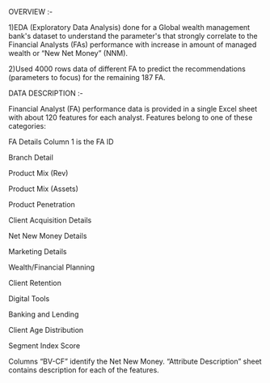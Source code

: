 
OVERVIEW :- 

1)EDA (Exploratory Data Analysis) done for a Global wealth management bank's dataset to understand the parameter's that strongly correlate to the Financial Analysts (FAs) performance with increase in amount of managed wealth or “New Net Money” (NNM). 

2)Used 4000 rows data of different FA to predict the recommendations (parameters to focus) for the remaining 187 FA.



DATA DESCRIPTION :-

Financial Analyst (FA) performance data is provided in a single Excel sheet with about 120 features for each analyst. Features belong to one of these categories:

FA Details
Column 1 is the FA ID

Branch Detail

Product Mix (Rev)

Product Mix (Assets)

Product Penetration

Client Acquisition Details

Net New Money Details

Marketing Details

Wealth/Financial Planning

Client Retention

Digital Tools

Banking and Lending

Client Age Distribution

Segment Index Score

Columns “BV-CF” identify the Net New Money.
“Attribute Description” sheet contains description for each of the features.

